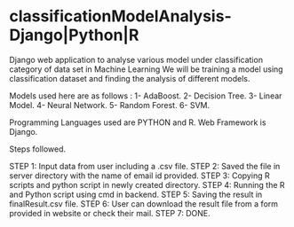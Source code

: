 # classificationModelAnalysis-Django|Python|R
Django web application to analyse various model under classification category of data set in Machine Learning
We will be training a model using classification dataset and finding the analysis of different models.

Models used here are as follows :
1- AdaBoost.
2- Decision Tree.
3- Linear Model.
4- Neural Network.
5- Random Forest.
6- SVM.

Programming Languages used are PYTHON and R.
Web Framework is Django.

Steps followed.

STEP 1:
  Input data from user including a .csv file.
STEP 2:
  Saved the file in server directory with the name of email id provided.
STEP 3:
  Copying R scripts and python script in newly created directory.
STEP 4:
  Running the R and Python script using cmd in backend.
STEP 5:
  Saving the result in finalResult.csv file.
STEP 6:
  User can download the result file from a form provided in website or check their mail.
STEP 7:
  DONE.
